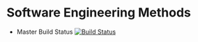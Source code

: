 # Software Engineering Methods

- Master Build Status [![Build Status](https://travis-ci.com/Lam1412/sem.svg?branch=master)](https://travis-ci.com/Lam1412/sem)